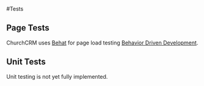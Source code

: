 #Tests

## Page Tests
ChurchCRM uses [Behat](http://behat.org/en/latest/quick_start.html) for page load testing [Behavior Driven Development](https://en.wikipedia.org/wiki/Behavior-driven_development).

## Unit Tests
Unit testing is not yet fully implemented.
